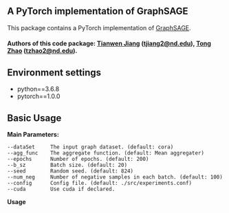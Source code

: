 ## A PyTorch implementation of GraphSAGE

This package contains a PyTorch implementation of [GraphSAGE](http://snap.stanford.edu/graphsage/).

#### Authors of this code package: [Tianwen Jiang](http://ir.hit.edu.cn/~twjiang/) (tjiang2@nd.edu), [Tong Zhao](tong-zhao.com) (tzhao2@nd.edu).




## Environment settings

- python==3.6.8
- pytorch==1.0.0




## Basic Usage

**Main Parameters:**

```
--dataSet     The input graph dataset. (default: cora)
--agg_func    The aggregate function. (default: Mean aggregater)
--epochs      Number of epochs. (default: 200)
--b_sz        Batch size. (default: 20)
--seed        Random seed. (default: 824)
--num_neg     Number of negative samples in each batch. (default: 100)
--config      Config file. (default: ./src/experiments.conf)
--cuda        Use cuda if declared.
```

**Usage**


